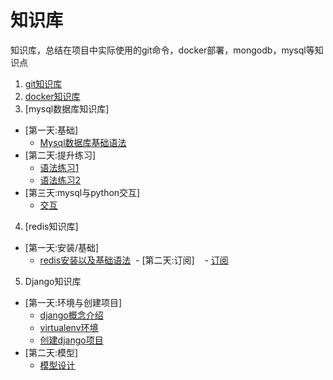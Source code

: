 # 知识库
知识库，总结在项目中实际使用的git命令，docker部署，mongodb，mysql等知识点

1. [git知识库](git.md)
2. [docker知识库](docker/docker.md)
3. [mysql数据库知识库]
  - [第一天:基础]
    - [Mysql数据库基础语法](sql/mysql.md)
  - [第二天:提升练习]
    - [语法练习1](sql/mysql2_1.md)
    - [语法练习2](sql/mysql2_2.md)
  - [第三天:mysql与python交互]
    - [交互](sql/mysql3.md)
4. [redis知识库]
  - [第一天:安装/基础]
    - [redis安装以及基础语法](sql/redis.md)
  - [第二天:订阅]
    - [订阅](sql/redis1.md)
5. Django知识库
  - [第一天:环境与创建项目]
    - [django概念介绍](django/django_pattern.md)
    - [virtualenv环境](django/python_virtualenv.md)
    - [创建django项目](django/django_halloWorld.md)
  - [第二天:模型]
    - [模型设计](django/django_models.md)
